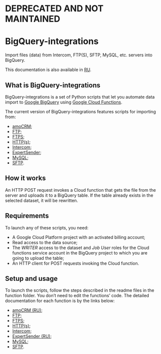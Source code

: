 # DEPRECATED AND NOT MAINTAINED

# BigQuery-integrations
Import files (data) from Intercom, FTP(S), SFTP, MySQL, etc. servers into BigQuery.

This documentation is also available in [RU](https://github.com/OWOX/BigQuery-integrations/blob/master/README_RU.md). 

## What is BigQuery-integrations

BigQuery-integrations is a set of Python scripts that let you automate data import to [Google BigQuery](https://cloud.google.com/bigquery/) using [Google Cloud Functions](https://cloud.google.com/functions/). 

The current version of BigQuery-integrations features scripts for importing from:

- [amoCRM](https://github.com/OWOX/BigQuery-integrations/tree/master/amocrm);
- [FTP](https://github.com/OWOX/BigQuery-integrations/tree/master/ftp);
- [FTPS](https://github.com/OWOX/BigQuery-integrations/tree/master/ftps);
- [HTTP(s)](https://github.com/OWOX/BigQuery-integrations/tree/master/https);
- [Intercom](https://github.com/OWOX/BigQuery-integrations/tree/master/intercom);
- [ExpertSender](https://github.com/OWOX/BigQuery-integrations/tree/master/expertsender);
- [MySQL](https://github.com/OWOX/BigQuery-integrations/tree/master/mysql);
- [SFTP](https://github.com/OWOX/BigQuery-integrations/tree/master/sftp).


## How it works

An HTTP POST request invokes a Cloud function that gets the file from the server and uploads it to a BigQuery table. 
If the table already exists in the selected dataset, it will be rewritten.

## Requirements

To launch any of these scripts, you need:
- A Google Cloud Platform project with an activated billing account;
- Read access to the data source;
- The *WRITER* access to the dataset and *Job User* roles for the Cloud functions service account in the BigQuery project to which you are going to upload the table;
- An HTTP client for POST requests invoking the Cloud function.

## Setup and usage

To launch the scripts, follow the steps described in the readme files in the function folder. 
You don’t need to edit the functions’ code.
The detailed documentation for each function is by the links below:

- [amoCRM (RU)](https://github.com/OWOX/BigQuery-integrations/tree/master/amocrm/README_RU.md);
- [FTP](https://github.com/OWOX/BigQuery-integrations/tree/master/ftp/README.md);
- [FTPS](https://github.com/OWOX/BigQuery-integrations/tree/master/ftps/README.md);
- [HTTP(s)](https://github.com/OWOX/BigQuery-integrations/tree/master/https/README.md);
- [Intercom](https://github.com/OWOX/BigQuery-integrations/tree/master/intercom/README.md);
- [ExpertSender (RU)](https://github.com/OWOX/BigQuery-integrations/tree/master/expertsender/README_RU.md);
- [MySQL](https://github.com/OWOX/BigQuery-integrations/tree/master/mysql/README.md);
- [SFTP](https://github.com/OWOX/BigQuery-integrations/tree/master/sftp/README.md).

